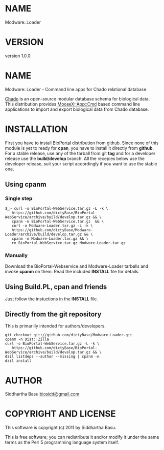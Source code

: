 # NAME

Modware::Loader

# VERSION

version 1.0.0

# NAME

Modware::Loader -  Command line apps for Chado relational database 

[Chado](http://gmod.org/wiki/Introduction\_to\_Chado) is an open-source modular database
schema for biological data. This distribution provides [MooseX::App::Cmd](http://search.cpan.org/perldoc?MooseX::App::Cmd) based command
line applications to import and export biological data from Chado database.

# INSTALLATION

First you have to install [BioPortal](https://github.com/dictyBase/BioPortal-WebService)
distribution from github. Since none of this module is yet to ready for __cpan__,  you have to install it
directly from __github__. For a stable release,  use any of the tarball from git __tag__ and
for a developer release use the __build/develop__ branch. All the recepies below use the
developer release,  suit your script accordingly if you want to use the stable one.

## Using cpanm

### Single step

    $_> curl -o BioPortal-WebService.tar.gz -L -k \
       https://github.com/dictyBase/BioPortal-WebService/archive/build/develop.tar.gz && \
       cpanm -n BioPortal-WebService.tar.gz  && \
       curl -o Modware-Loader.tar.gz -L -k \
       https://github.com/dictyBase/Modware-Loader/archive/build/develop.tar.gz && \
       cpanm -n Modware-Loader.tar.gz && \
       rm BioPortal-WebService.tar.gz Modware-Loader.tar.gz

### Manually

Download the BioPortal-Webservice and Modware-Loader tarballs and invoke __cpanm__ on them.
Read the included __INSTALL__ file for details.

## Using Build.PL,  cpan and friends

Just follow the instuctions in the __INSTALL__ file.

## Directly from the git repository

This is primarilly intended for authors/developers.

    git checkout git://github.com/dictyBase/Modware-Loader.git
    cpanm -n Dist::Zilla
    curl -o BioPortal-WebService.tar.gz -L -k \
       https://github.com/dictyBase/BioPortal-WebService/archive/build/develop.tar.gz && \
    dzil listdeps --author --missing | cpanm -n
    dzil install

# AUTHOR

Siddhartha Basu <biosidd@gmail.com>

# COPYRIGHT AND LICENSE

This software is copyright (c) 2011 by Siddhartha Basu.

This is free software; you can redistribute it and/or modify it under
the same terms as the Perl 5 programming language system itself.
